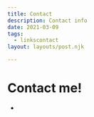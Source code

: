 ```yaml
---
title: Contact
description: Contact info
date: 2021-03-09
tags:
  - linkscontact
layout: layouts/post.njk

---
```


# Contact me!

- [<i class="fa-solid fa-envelope"></i>](mailto:brendon.t.ngo@gmail.com)